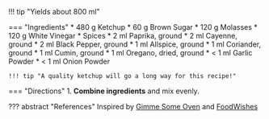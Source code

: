 !!! tip "Yields about 800 ml"

=== "Ingredients"
    * 480 g Ketchup
    * 60 g Brown Sugar
    * 120 g Molasses
    * 120 g White Vinegar
    * Spices
        * 2 ml Paprika, ground
        * 2 ml Cayenne, ground
        * 2 ml Black Pepper, ground
        * 1 ml Allspice, ground
        * 1 ml Coriander, ground
        * 1 ml Cumin, ground
        * 1 ml Oregano, dried, ground
        * < 1 ml Garlic Powder
        * < 1 ml Onion Powder

    !!! tip "A quality ketchup will go a long way for this recipe!"

=== "Directions"
    1. **Combine ingredients** and mix evenly.

??? abstract "References"
    Inspired by [Gimme Some Oven](https://www.gimmesomeoven.com/homemade-bbq-sauce-recipe/) and [FoodWishes](https://www.allrecipes.com/recipe/280637/all-american-barbecue-sauce/)
